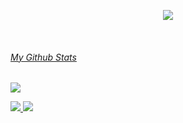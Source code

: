 <p align="center">
<a href="https://github.com/Zy8712">
    <img src="https://github-stats-alpha.vercel.app/api?username=Zy8712&cc=010101&tc=37BCF6&ic=fff&bc=0000&count_private=true&theme=tokyonight"> 
</p>
    
<p align="center">
<br>
<h6>My Github Stats</h6>
    
![](http://github-profile-summary-cards.vercel.app/api/cards/profile-details?username=Zy8712&theme=tokyonight) 

![](http://github-profile-summary-cards.vercel.app/api/cards/repos-per-language?username=Zy8712&theme=tokyonight) 
![](http://github-profile-summary-cards.vercel.app/api/cards/most-commit-language?username=Zy8712&theme=tokyonight)


<br>
</p>
